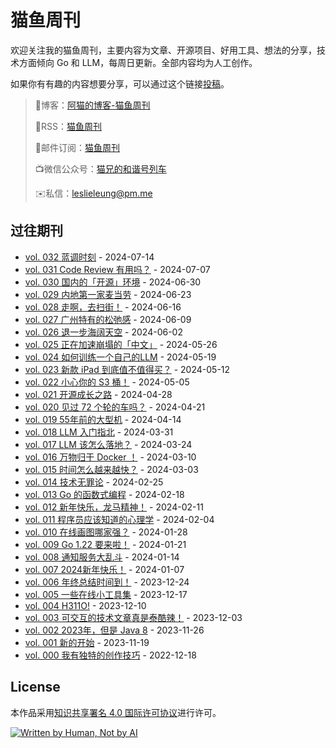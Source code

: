 # 猫鱼周刊

欢迎关注我的猫鱼周刊，主要内容为文章、开源项目、好用工具、想法的分享，技术方面倾向 Go 和 LLM，每周日更新。全部内容均为人工创作。

如果你有有趣的内容想要分享，可以通过这个链接[投稿](https://github.com/LeslieLeung/cat-fish-weekly/issues/new?assignees=LeslieLeung&labels=&projects=&template=recommendations.md)。

> 📝博客：[阿猫的博客-猫鱼周刊](https://ameow.xyz/categories/weekly)
>
> 📡RSS：[猫鱼周刊](https://ameow.xyz/feed/categories/weekly.xml)
>
> 📮邮件订阅：[猫鱼周刊](https://quail.ink/ameow)
>
> 📺微信公众号：[猫兄的和谐号列车](http://img.ameow.xyz/202401141448662.png)
>
> ✉️私信：[leslieleung@pm.me](mailto:leslieleung@pm.me)

## 过往期刊

- [vol. 032 蓝调时刻](https://ameow.xyz/archives/weekly-032) - 2024-07-14
- [vol. 031 Code Review 有用吗？](https://ameow.xyz/archives/weekly-031) - 2024-07-07
- [vol. 030 国内的「开源」环境](https://ameow.xyz/archives/weekly-030) - 2024-06-30
- [vol. 029 内地第一家麦当劳](https://ameow.xyz/archives/weekly-029) - 2024-06-23
- [vol. 028 走啊，去扫街！](https://ameow.xyz/archives/weekly-028) - 2024-06-16
- [vol. 027 广州特有的松弛感](https://ameow.xyz/archives/weekly-027) - 2024-06-09
- [vol. 026 退一步海阔天空](https://ameow.xyz/archives/weekly-026) - 2024-06-02
- [vol. 025 正在加速崩塌的「中文」](https://ameow.xyz/archives/weekly-025) - 2024-05-26
- [vol. 024 如何训练一个自己的LLM](https://ameow.xyz/archives/weekly-024) - 2024-05-19
- [vol. 023 新款 iPad 到底值不值得买？](https://ameow.xyz/archives/weekly-023) - 2024-05-12
- [vol. 022 小心你的 S3 桶！](https://ameow.xyz/archives/weekly-022) - 2024-05-05
- [vol. 021 开源成长之路](https://ameow.xyz/archives/weekly-021) - 2024-04-28
- [vol. 020 见过 72 个轮的车吗？](https://ameow.xyz/archives/weekly-020) - 2024-04-21
- [vol. 019 55年前的大型机](https://ameow.xyz/archives/weekly-019) - 2024-04-14
- [vol. 018 LLM 入门指北](https://ameow.xyz/archives/weekly-018) - 2024-03-31
- [vol. 017 LLM 该怎么落地？](https://ameow.xyz/archives/weekly-017) - 2024-03-24
- [vol. 016 万物归于 Docker ！](https://ameow.xyz/archives/weekly-016) - 2024-03-10
- [vol. 015 时间怎么越来越快？](https://ameow.xyz/archives/weekly-015) - 2024-03-03
- [vol. 014 技术无罪论](https://ameow.xyz/archives/weekly-014) - 2024-02-25
- [vol. 013 Go 的函数式编程](https://ameow.xyz/archives/weekly-013) - 2024-02-18
- [vol. 012 新年快乐，龙马精神！](https://ameow.xyz/archives/weekly-012) - 2024-02-11
- [vol. 011 程序员应该知道的心理学](https://ameow.xyz/archives/weekly-011) - 2024-02-04
- [vol. 010 在线画图哪家强？](https://ameow.xyz/archives/weekly-010) - 2024-01-28
- [vol. 009 Go 1.22 要来啦！](https://ameow.xyz/archives/weekly-009) - 2024-01-21
- [vol. 008 通知服务大乱斗](https://ameow.xyz/archives/weekly-008) - 2024-01-14
- [vol. 007 2024新年快乐！](https://ameow.xyz/archives/weekly-007) - 2024-01-07
- [vol. 006 年终总结时间到！](https://ameow.xyz/archives/weekly-006) - 2023-12-24
- [vol. 005 一些在线小工具集](https://ameow.xyz/archives/weekly-005) - 2023-12-17
- [vol. 004 H311O!](https://ameow.xyz/archives/weekly-004) - 2023-12-10
- [vol. 003 可交互的技术文章真是泰酷辣！](https://ameow.xyz/archives/weekly-003) - 2023-12-03
- [vol. 002 2023年，但是 Java 8](https://ameow.xyz/archives/weekly-002) - 2023-11-26
- [vol. 001 新的开始](https://ameow.xyz/archives/weekly-001) - 2023-11-19
- [vol. 000 我有独特的创作技巧](https://ameow.xyz/archives/weekly-000) - 2022-12-18


## License
本作品采用[知识共享署名 4.0 国际许可协议](http://creativecommons.org/licenses/by/4.0/)进行许可。

<a href="https://notbyai.fyi"><img src="https://img.ameow.xyz/202311192112248.svg" alt="Written by Human, Not by AI"></a>